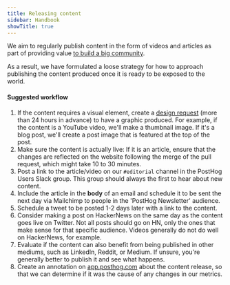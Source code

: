 ```yaml
---
title: Releasing content
sidebar: Handbook
showTitle: true
---
```


We aim to regularly publish content in the form of videos and articles as part of providing value [to build a big community](content). 

As a result, we have formulated a loose strategy for how to approach publishing the content produced once it is ready to be exposed to the world.

#### Suggested workflow

1. If the content requires a visual element, create a [design request](https://posthog.com/handbook/company/working-with-design) (more than 24 hours in advance) to have a graphic produced. For example, if the content is a YouTube video, we'll make a thumbnail image. If it's a blog post, we'll create a post image that is featured at the top of the post.
1. Make sure the content is actually live: If it is an article, ensure that the changes are reflected on the website following the merge of the pull request, which might take 10 to 30 minutes.
1. Post a link to the article/video on our `#editorial` channel in the PostHog Users Slack group. This group should always the first to hear about new content.
1. Include the article in the **body** of an email and schedule it to be sent the next day via Mailchimp to people in the 'PostHog Newsletter' audience. 
1. Schedule a tweet to be posted 1-2 days later with a link to the content.
1. Consider making a post on HackerNews on the same day as the content goes live on Twitter. Not all posts should go on HN, only the ones that make sense for that specific audience. Videos generally do not do well on HackerNews, for example.
1. Evaluate if the content can also benefit from being published in other mediums, such as LinkedIn, Reddit, or Medium. If unsure, you're generally better to publish it and see what happens.
1. Create an annotation on [app.posthog.com](https://app.posthog.com) about the content release, so that we can determine if it was the cause of any changes in our metrics.